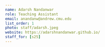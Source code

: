 ```yaml
---
name: Adarsh Nandanwar
role: Teaching Assistant
email: anandanw@andrew.cmu.edu
list_order: 1
photo: staff/adarsh.jpeg
website: https://adarshnandanwar.github.io/
staff_for: [s25]
---
```

